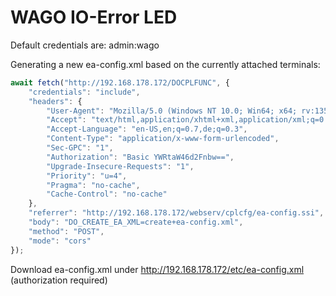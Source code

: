 # WAGO IO-Error LED

Default credentials are: admin:wago

Generating a new ea-config.xml based on the currently attached terminals:

``` js
await fetch("http://192.168.178.172/DOCPLFUNC", {
    "credentials": "include",
    "headers": {
        "User-Agent": "Mozilla/5.0 (Windows NT 10.0; Win64; x64; rv:135.0) Gecko/20100101 Firefox/135.0",
        "Accept": "text/html,application/xhtml+xml,application/xml;q=0.9,*/*;q=0.8",
        "Accept-Language": "en-US,en;q=0.7,de;q=0.3",
        "Content-Type": "application/x-www-form-urlencoded",
        "Sec-GPC": "1",
        "Authorization": "Basic YWRtaW46d2Fnbw==",
        "Upgrade-Insecure-Requests": "1",
        "Priority": "u=4",
        "Pragma": "no-cache",
        "Cache-Control": "no-cache"
    },
    "referrer": "http://192.168.178.172/webserv/cplcfg/ea-config.ssi",
    "body": "DO_CREATE_EA_XML=create+ea-config.xml",
    "method": "POST",
    "mode": "cors"
});
```

Download ea-config.xml under http://192.168.178.172/etc/ea-config.xml (authorization required)
